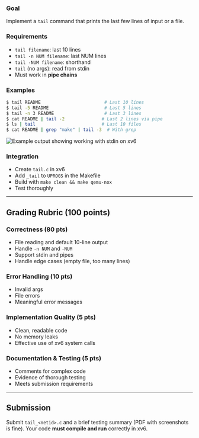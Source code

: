 ### Goal

Implement a `tail` command that prints the last few lines of input or a file.

### Requirements

* `tail filename`: last 10 lines
* `tail -n NUM filename`: last NUM lines
* `tail -NUM filename`: shorthand
* `tail` (no args): read from stdin
* Must work in **pipe chains**

### Examples

```bash
$ tail README                        # Last 10 lines
$ tail -5 README                     # Last 5 lines
$ tail -n 3 README                   # Last 3 lines
$ cat README | tail -2              # Last 2 lines via pipe
$ ls | tail                         # Last 10 files
$ cat README | grep "make" | tail -3  # With grep
```

![Example output showing working with stdin on xv6](/nyu-os/content/images/hw1-1-example-output-working-with-stdin-on-xv6.png)


### Integration

* Create `tail.c` in xv6
* Add `_tail` to `UPROGS` in the Makefile
* Build with `make clean && make qemu-nox`
* Test thoroughly

---

## Grading Rubric (100 points)

### Correctness (80 pts)

* File reading and default 10-line output
* Handle `-n NUM` and `-NUM`
* Support stdin and pipes
* Handle edge cases (empty file, too many lines)

### Error Handling (10 pts)

* Invalid args
* File errors
* Meaningful error messages

### Implementation Quality (5 pts)

* Clean, readable code
* No memory leaks
* Effective use of xv6 system calls

### Documentation & Testing (5 pts)

* Comments for complex code
* Evidence of thorough testing
* Meets submission requirements

---

## Submission

Submit `tail_<netid>.c` and a brief testing summary (PDF with screenshots is fine).
Your code **must compile and run** correctly in xv6.
